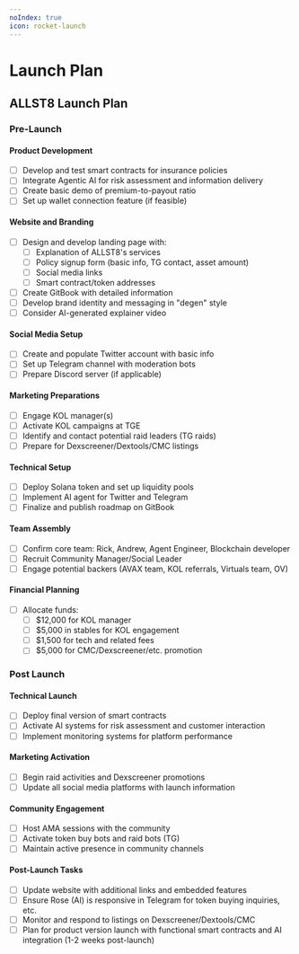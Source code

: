 ```yaml
---
noIndex: true
icon: rocket-launch
---
```


# Launch Plan

## ALLST8 Launch Plan

### Pre-Launch

#### Product Development

* [ ] Develop and test smart contracts for insurance policies
* [ ] Integrate Agentic AI for risk assessment and information delivery
* [ ] Create basic demo of premium-to-payout ratio
* [ ] Set up wallet connection feature (if feasible)

#### Website and Branding

* [ ] Design and develop landing page with:
  * [ ] Explanation of ALLST8's services
  * [ ] Policy signup form (basic info, TG contact, asset amount)
  * [ ] Social media links
  * [ ] Smart contract/token addresses
* [ ] Create GitBook with detailed information
* [ ] Develop brand identity and messaging in "degen" style
* [ ] Consider AI-generated explainer video

#### Social Media Setup

* [ ] Create and populate Twitter account with basic info
* [ ] Set up Telegram channel with moderation bots
* [ ] Prepare Discord server (if applicable)

#### Marketing Preparations

* [ ] Engage KOL manager(s)
* [ ] Activate KOL campaigns at TGE
* [ ] Identify and contact potential raid leaders (TG raids)
* [ ] Prepare for Dexscreener/Dextools/CMC listings

#### Technical Setup

* [ ] Deploy Solana token and set up liquidity pools
* [ ] Implement AI agent for Twitter and Telegram
* [ ] Finalize and publish roadmap on GitBook

#### Team Assembly

* [ ] Confirm core team: Rick, Andrew, Agent Engineer, Blockchain developer
* [ ] Recruit Community Manager/Social Leader
* [ ] Engage potential backers (AVAX team, KOL referrals, Virtuals team, OV)

#### Financial Planning

* [ ] Allocate funds:
  * [ ] $12,000 for KOL manager
  * [ ] $5,000 in stables for KOL engagement
  * [ ] $1,500 for tech and related fees
  * [ ] $5,000 for CMC/Dexscreener/etc. promotion

### Post Launch

#### Technical Launch

* [ ] Deploy final version of smart contracts
* [ ] Activate AI systems for risk assessment and customer interaction
* [ ] Implement monitoring systems for platform performance

#### Marketing Activation

* [ ] Begin raid activities and Dexscreener promotions
* [ ] Update all social media platforms with launch information

#### Community Engagement

* [ ] Host AMA sessions with the community
* [ ] Activate token buy bots and raid bots (TG)
* [ ] Maintain active presence in community channels

#### Post-Launch Tasks

* [ ] Update website with additional links and embedded features
* [ ] Ensure Rose (AI) is responsive in Telegram for token buying inquiries, etc.
* [ ] Monitor and respond to listings on Dexscreener/Dextools/CMC
* [ ] Plan for product version launch with functional smart contracts and AI integration (1-2 weeks post-launch)
